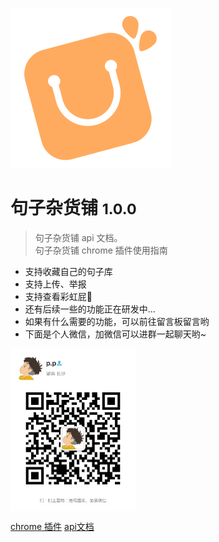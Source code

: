
![logo](_media/logo.svg)

# 句子杂货铺 <small>1.0.0</small>

> 句子杂货铺 api 文档。  
> 句子杂货铺 chrome 插件使用指南

- 支持收藏自己的句子库
- 支持上传、举报
- 支持查看彩虹屁🌈
- 还有后续一些的功能正在研发中...
- 如果有什么需要的功能，可以前往留言板留言哟
- 下面是个人微信，加微信可以进群一起聊天哟~


<img src="./docs/_media/wx_qrcode.jpeg" width = "200" height = "260" alt="图片名称" align=center />

[chrome 插件](/plug) [api文档](/api)